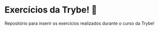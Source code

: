 # Exercícios da Trybe! :rocket:

Repositório para inserir os exercícios realizados durante o curso da Trybe! 